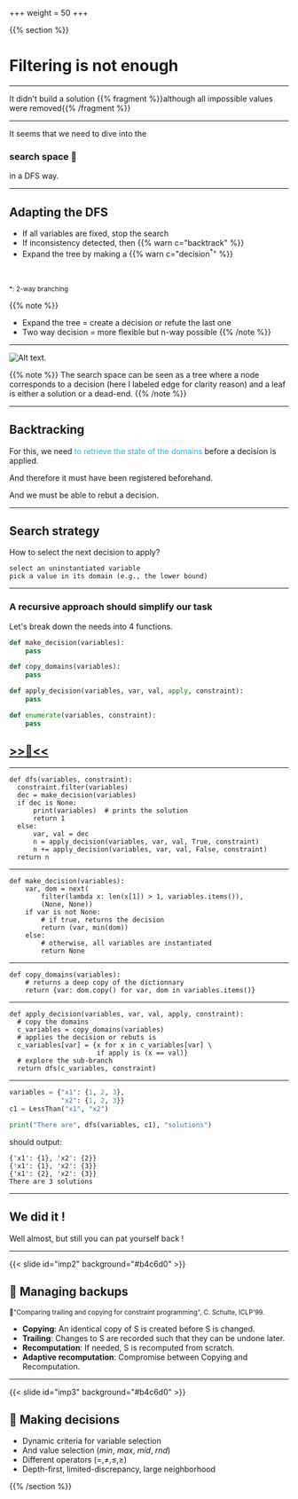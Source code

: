 +++
weight = 50
+++

{{% section %}}

# Filtering is not enough

---

It didn't build a solution
{{% fragment %}}although all impossible values were removed{{% /fragment %}}

---

It seems that we need to dive into the
### search space 🤿

in a DFS way.



---

## Adapting the DFS

- If all variables are fixed, stop the search
- If inconsistency detected, then {{% warn c="backtrack" %}}
- Expand the tree by making a {{% warn c="decision$^*$" %}}

</br>
</br>
<small>*: 2-way branching</small>

{{% note %}}
- Expand the tree = create a decision or refute the last one
- Two way decision = more flexible but n-way possible
{{% /note %}}

---

![Alt text.](/images/tinytiny/filtering/bintree.svg)

{{% note %}}
The search space can be seen as a tree
where a node corresponds to a decision (here I labeled edge for clarity reason)
and a leaf is either a solution or a dead-end.
{{% /note %}}

---

<section data-noprocess>

<h2>Backtracking</h2

For this, we need <span style="color:deepskyblue;">to retrieve the state of the domains</span> before a decision is applied.

<span class="fragment">And therefore it must have been registered beforehand.</span>

<span class="fragment">And we must be able to rebut a decision.</span>

---

## Search strategy

How to select the next decision to apply?

```AsciiDoc{1|2|3|}
select an uninstantiated variable
pick a value in its domain (e.g., the lower bound)
```

---

### A recursive approach should simplify our task
Let's break down the needs into 4 functions.


```python
def make_decision(variables):
    pass

def copy_domains(variables):
    pass

def apply_decision(variables, var, val, apply, constraint):
    pass

def enumerate(variables, constraint):
    pass
```

<h2><a href="https://moodle.caseine.org/mod/vpl/view.php?id=69653" target="_blank" rel="noopener noreferrer"> >>🥛<<</a></h2>


---

```python{1|2|3|4-6|7-10|11|}
def dfs(variables, constraint):
  constraint.filter(variables)
  dec = make_decision(variables)
  if dec is None:
      print(variables)  # prints the solution
      return 1
  else:
      var, val = dec
      n = apply_decision(variables, var, val, True, constraint)
      n += apply_decision(variables, var, val, False, constraint)
  return n
```

---

```python{2-4|5-7|8-10}
def make_decision(variables):
    var, dom = next(
        filter(lambda x: len(x[1]) > 1, variables.items()),
        (None, None))
    if var is not None:
        # if true, returns the decision
        return (var, min(dom))
    else:
        # otherwise, all variables are instantiated
        return None
```


---

```python{}
def copy_domains(variables):
    # returns a deep copy of the dictionnary
    return {var: dom.copy() for var, dom in variables.items()}
```

---


```python{1|2-3|4-6|7-8|}
def apply_decision(variables, var, val, apply, constraint):
  # copy the domains
  c_variables = copy_domains(variables)
  # applies the decision or rebuts is
  c_variables[var] = {x for x in c_variables[var] \
                      if apply is (x == val)}
  # explore the sub-branch
  return dfs(c_variables, constraint)
```



---


```python
variables = {"x1": {1, 2, 3},
             "x2": {1, 2, 3}}
c1 = LessThan("x1", "x2")

print("There are", dfs(variables, c1), "solutions")
```
should output:
```
{'x1': {1}, 'x2': {2}}
{'x1': {1}, 'x2': {3}}
{'x1': {2}, 'x2': {3}}
There are 3 solutions
```

---

# We did it !

Well almost, but still you can pat yourself back !


---

{{< slide id="imp2" background="#b4c6d0" >}}

## :rocket: Managing backups

<small>📄"Comparing trailing and copying for constraint programming", C. Schulte, ICLP'99.</small>

- **Copying**: An identical copy of S is created before S is changed.
- **Trailing**: Changes to S are recorded such that they can be undone later.
- **Recomputation**: If needed, S is recomputed from scratch.
- **Adaptive recomputation**: Compromise between Copying and Recomputation.



---

{{< slide id="imp3" background="#b4c6d0" >}}

## :rocket: Making decisions

- Dynamic criteria for variable selection
- And value selection (_min_, _max_, _mid_, _rnd_)
- Different operators ($=, \neq, \leq, \geq$)
- Depth-first, limited-discrepancy, large neighborhood  



{{% /section %}}
